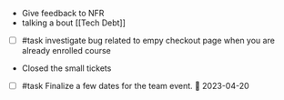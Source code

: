 - Give feedback to NFR
- talking a bout [[Tech Debt]]
- [ ] #task investigate bug related to empy checkout page when you are already enrolled course
- Closed the small tickets
- [ ] #task Finalize a few dates for the team event. 📅 2023-04-20